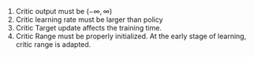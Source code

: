 


1. Critic output must be $(-\infty, \infty )$
2. Critic learning rate must be larger than policy 
3. Critic Target update affects the training time. 
4. Critic Range must be properly initialized. At the early stage of learning, critic range is adapted. 